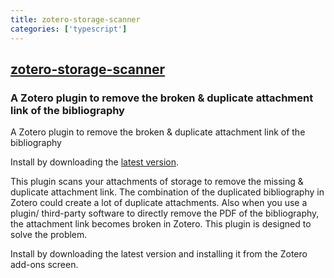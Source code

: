 ```yaml
---
title: zotero-storage-scanner
categories: ['typescript']
---
```

## [zotero-storage-scanner](https://github.com/retorquere/zotero-storage-scanner)

### A Zotero plugin to remove the broken & duplicate attachment link of the bibliography


A Zotero plugin to remove the broken & duplicate attachment link of the bibliography

Install by downloading the [latest version](https://github.com/retorquere/zotero-storage-scanner/releases/latest).

This plugin scans your attachments of storage to remove the missing & duplicate attachment link. The combination of the duplicated bibliography in Zotero could create a lot of duplicate attachments. Also when you use a plugin/ third-party software to directly remove the PDF of the bibliography, the attachment link becomes broken in Zotero. This plugin is designed to solve the problem.

Install by downloading the latest version and installing it from the Zotero add-ons screen.

